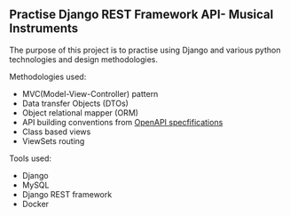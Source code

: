 ## Practise Django REST Framework API- Musical Instruments

The purpose of this project is to practise using Django and various python technologies and design methodologies.

Methodologies used:
  - MVC(Model-View-Controller) pattern
  - Data transfer Objects (DTOs)
  - Object relational mapper (ORM)
  - API building conventions from  [OpenAPI specfifications](https://swagger.io/specification/)
  - Class based views
  - ViewSets routing


Tools used:
  - Django
  - MySQL
  - Django REST framework
  - Docker
